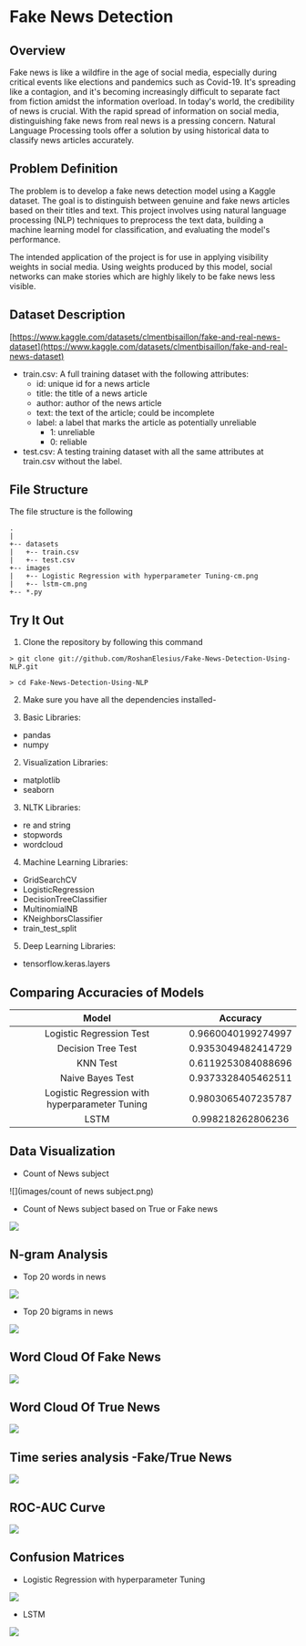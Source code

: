 # Fake News Detection

## Overview  

Fake news is like a wildfire in the age of social media, especially during critical events like elections and pandemics such as Covid-19. It's spreading like a contagion, and it's becoming increasingly difficult to separate fact from fiction amidst the information overload. In today's world, the credibility of news is crucial. With the rapid spread of information on social media, distinguishing fake news from real news is a pressing concern. Natural Language Processing tools offer a solution by using historical data to classify news articles accurately.

## Problem Definition

The problem is to develop a fake news detection model using a Kaggle dataset.
The goal is to distinguish between genuine and fake news articles based on their titles and text.
This project involves using natural language processing (NLP) techniques to preprocess the text data, building a machine learning model for classification, and evaluating the model's performance. 

The intended application of the project is for use in applying visibility weights in social media.  Using weights produced by this model, social networks can make stories which are highly likely to be fake news less visible.

## Dataset Description


[https://www.kaggle.com/datasets/clmentbisaillon/fake-and-real-news-dataset](https://www.kaggle.com/datasets/clmentbisaillon/fake-and-real-news-dataset)

* train.csv: A full training dataset with the following attributes:
  * id: unique id for a news article
  * title: the title of a news article
  * author: author of the news article
  * text: the text of the article; could be incomplete
  * label: a label that marks the article as potentially unreliable
    * 1: unreliable
    * 0: reliable
* test.csv: A testing training dataset with all the same attributes at train.csv without the label.

## File Structure
The file structure is the following

```
.
|
+-- datasets
|   +-- train.csv
|   +-- test.csv
+-- images
|   +-- Logistic Regression with hyperparameter Tuning-cm.png
|   +-- lstm-cm.png
+-- *.py
```

## Try It Out

1. Clone the repository by following this command  

`> git clone git://github.com/RoshanElesius/Fake-News-Detection-Using-NLP.git`

`> cd Fake-News-Detection-Using-NLP`

2. Make sure you have all the dependencies installed-  

1. Basic Libraries:
* pandas
* numpy

2. Visualization Libraries:
* matplotlib
* seaborn

3. NLTK Libraries:
* re and string
* stopwords
* wordcloud

4. Machine Learning Libraries:
* GridSearchCV
* LogisticRegression
* DecisionTreeClassifier
* MultinomialNB
* KNeighborsClassifier
*  train_test_split

5. Deep Learning Libraries:
* tensorflow.keras.layers
    

## Comparing Accuracies of Models

| Model                                               |     Accuracy      |
|:---------------------------------------------------:|:----------------: |
| Logistic Regression Test                            | 0.9660040199274997|
| Decision Tree Test                                  | 0.9353049482414729|
| KNN Test                                            | 0.6119253084088696|
| Naive Bayes Test                                    | 0.9373328405462511|
| Logistic Regression with hyperparameter Tuning      | 0.9803065407235787|
| LSTM                                                | 0.998218262806236 |

## Data Visualization

* Count of News subject

![](images/count of news subject.png)

* Count of News subject based on True or Fake news

![](https://ibb.co/2y8kKYV)

## N-gram Analysis

* Top 20 words in news

![](https://ibb.co/kgZpxpH)

* Top 20 bigrams in news

![](https://ibb.co/Yd0v1Dz)

## Word Cloud Of Fake News

![](https://ibb.co/pXhKNRJ)

## Word Cloud Of True News

![](https://ibb.co/xSRYfKn)

## Time series analysis -Fake/True News

![](https://ibb.co/b1GGbpZ)


## ROC-AUC Curve

![](https://ibb.co/4Rfc65x)

## Confusion Matrices

* Logistic Regression with hyperparameter Tuning

![](https://ibb.co/Lr8NTR7)


* LSTM

![](https://ibb.co/jMb6Ftq)


